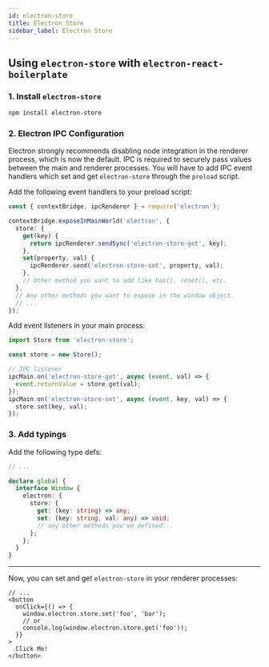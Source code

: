 ```yaml
---
id: electron-store
title: Electron Store
sidebar_label: Electron Store
---
```


## Using `electron-store` with `electron-react-boilerplate`

### 1. Install `electron-store`

```bash
npm install electron-store
```

### 2. Electron IPC Configuration

Electron strongly recommends disabling node integration in the renderer process, which is now the default. IPC is required to securely pass values between the main and renderer processes. You will have to add IPC event handlers which set and get `electron-store` through the `preload` script.

Add the following event handlers to your preload script:

```ts title="src/main/preload.js"
const { contextBridge, ipcRenderer } = require('electron');

contextBridge.exposeInMainWorld('electron', {
  store: {
    get(key) {
      return ipcRenderer.sendSync('electron-store-get', key);
    },
    set(property, val) {
      ipcRenderer.send('electron-store-set', property, val);
    },
    // Other method you want to add like has(), reset(), etc.
  },
  // Any other methods you want to expose in the window object.
  // ...
});
```

Add event listeners in your main process:

```ts title="src/main/main.ts"
import Store from 'electron-store';

const store = new Store();

// IPC listener
ipcMain.on('electron-store-get', async (event, val) => {
  event.returnValue = store.get(val);
});
ipcMain.on('electron-store-set', async (event, key, val) => {
  store.set(key, val);
});
```

### 3. Add typings

Add the following type defs:

```ts title="src/renderer/preload.d.ts"
// ...

declare global {
  interface Window {
    electron: {
      store: {
        get: (key: string) => any;
        set: (key: string, val: any) => void;
        // any other methods you've defined...
      };
    };
  }
}
```

---

Now, you can set and get `electron-store` in your renderer processes:

```tsx title="src/renderer/App.tsx"
// ...
<button
  onClick={() => {
    window.electron.store.set('foo', 'bar');
    // or
    console.log(window.electron.store.get('foo'));
  }}
>
  Click Me!
</button>
```
